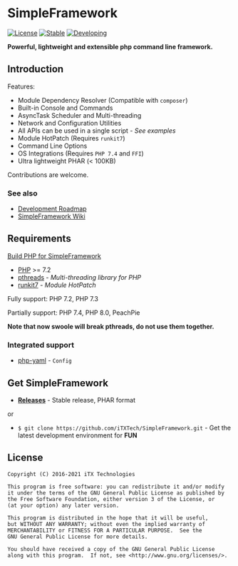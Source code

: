 # SimpleFramework

[![License](https://img.shields.io/github/license/iTXTech/SimpleFramework.svg)](https://github.com/iTXTech/SimpleFramework/blob/master/LICENSE)
[![Stable](https://img.shields.io/badge/stable-2.2.1(8)-brightgreen.svg)](https://github.com/iTXTech/SimpleFramework/releases/tag/v2.2.1)
[![Developing](https://img.shields.io/badge/dev-3.0.0(9)-blue.svg)]()

__Powerful, lightweight and extensible php command line framework.__

## Introduction

Features:

* Module Dependency Resolver (Compatible with `composer`)
* Built-in Console and Commands
* AsyncTask Scheduler and Multi-threading
* Network and Configuration Utilities
* All APIs can be used in a single script - *See examples*
* Module HotPatch (Requires `runkit7`)
* Command Line Options
* OS Integrations (Requires `PHP 7.4` and `FFI`)
* Ultra lightweight PHAR (< 100KB)

Contributions are welcome.

### See also

* [Development Roadmap](https://github.com/iTXTech/SimpleFramework/issues/3)
* [SimpleFramework Wiki](https://github.com/iTXTech/SimpleFramework/wiki)

## Requirements

[Build PHP for SimpleFramework](https://github.com/iTXTech/php-build-scripts)

* [PHP](https://www.php.net/) >= 7.2
* [pthreads](https://github.com/krakjoe/pthreads) - *Multi-threading library for PHP*
* [runkit7](https://github.com/runkit7/runkit7) - *Module HotPatch*

Fully support: PHP 7.2, PHP 7.3

Partially support: PHP 7.4, PHP 8.0, PeachPie

**Note that now swoole will break pthreads, do not use them together.**

### Integrated support

* [php-yaml](https://github.com/php/pecl-file_formats-yaml) - `Config`

## Get SimpleFramework

* __[Releases](https://github.com/iTXTech/SimpleFramework/releases)__ - Stable release, PHAR format

or

* `$ git clone https://github.com/iTXTech/SimpleFramework.git` - Get the latest development environment for **FUN**

## License

    Copyright (C) 2016-2021 iTX Technologies

	This program is free software: you can redistribute it and/or modify
	it under the terms of the GNU General Public License as published by
	the Free Software Foundation, either version 3 of the License, or
	(at your option) any later version.

	This program is distributed in the hope that it will be useful,
	but WITHOUT ANY WARRANTY; without even the implied warranty of
	MERCHANTABILITY or FITNESS FOR A PARTICULAR PURPOSE.  See the
	GNU General Public License for more details.

	You should have received a copy of the GNU General Public License
	along with this program.  If not, see <http://www.gnu.org/licenses/>.
